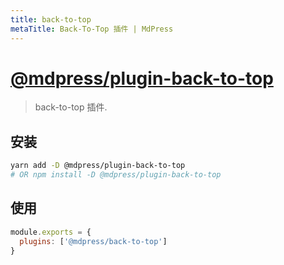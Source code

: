 ```yaml
---
title: back-to-top
metaTitle: Back-To-Top 插件 | MdPress
---
```


# [@mdpress/plugin-back-to-top](https://github.com/docschina/mdpress/tree/master/packages/@mdpress/plugin-back-to-top)

> back-to-top 插件.

## 安装

```bash
yarn add -D @mdpress/plugin-back-to-top
# OR npm install -D @mdpress/plugin-back-to-top
```

## 使用

```javascript
module.exports = {
  plugins: ['@mdpress/back-to-top']
}
```
